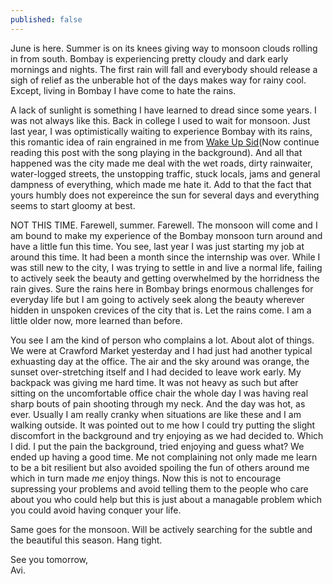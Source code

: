 ```yaml
---
published: false
---
```

June is here. Summer is on its knees giving way to monsoon clouds rolling in from south. Bombay is experiencing pretty cloudy and dark early mornings and nights. The first rain will fall and everybody should release a sigh of relief as the unberable hot of the days makes way for rainy cool. Except, living in Bombay I have come to hate the rains.

A lack of sunlight is something I have learned to dread since some years. I was not always like this. Back in college I used to wait for monsoon. Just last year, I was optimistically waiting to experience Bombay with its rains, this romantic idea of rain engrained in me from [Wake Up Sid](https://www.youtube.com/watch?v=8Cf6YBHs_Sc "Wake Up Sid climax")(Now continue reading this post with the song playing in the background). And all that happened was the city made me deal with the wet roads, dirty rainwaiter, water-logged streets, the unstopping traffic, stuck locals, jams and general dampness of everything, which made me hate it. Add to that the fact that yours humbly does not expereince the sun for several days and everything seems to start gloomy at best. 

NOT THIS TIME. Farewell, summer. Farewell. The monsoon will come and I am bound to make my experience of the Bombay monsoon turn around and have a little fun this time. You see, last year I was just starting my job at around this time. It had been a month since the internship was over. While I was still new to the city, I was trying to settle in and live a normal life, failing to actively seek the beauty and getting overwhelmed by the horridness the rain gives. Sure the rains here in Bombay brings enormous challenges for everyday life but I am going to actively seek along the beauty wherever hidden in unspoken crevices of the city that is. Let the rains come. I am a little older now, more learned than before.

You see I am the kind of person who complains a lot. About alot of things. We were at Crawford Market yesterday and I had just had another typical exhuasting day at the office. The air and the sky around was orange, the sunset over-stretching itself and I had decided to leave work early. My backpack was giving me hard time. It was not heavy as such but after sitting on the uncomfortable office chair the whole day I was having real sharp bouts of pain shooting through my neck. And the day was hot, as ever. Usually I am really cranky when situations are like these and I am walking outside. It was pointed out to me how I could try putting the slight discomfort in the background and try enjoying as we had decided to. Which I did. I put the pain the background, tried enjoying and guess what? We ended up having a good time. Me not complaining not only made me learn to be a bit resilient but also avoided spoiling the fun of others around me which in turn made _me_ enjoy things. Now this is not to encourage supressing your problems and avoid telling them to the people who care about you who could help but this is just about a managable problem which you could avoid having conquer your life.

Same goes for the monsoon. Will be actively searching for the subtle and the beautiful this season. Hang tight. 

See you tomorrow,  
Avi.
